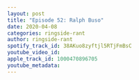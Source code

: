 ```yaml
---
layout: post
title: "Episode 52: Ralph Buso"
date: 2020-04-08
categories: ringside-rant
author: ringside-rant
spotify_track_id: 38AKuo8zyftjl5RTjFmBsC
youtube_video_id: 
apple_track_id: 1000470896705
youtube_metadata: 
---
```

